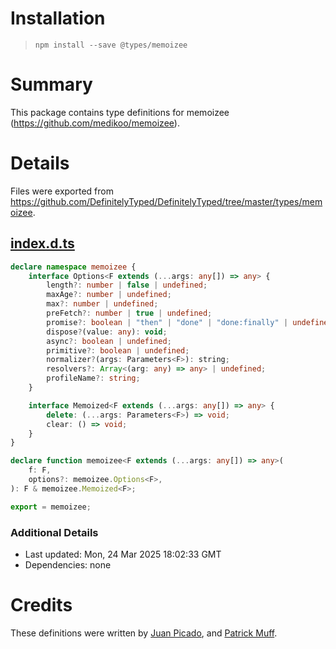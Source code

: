 # Installation
> `npm install --save @types/memoizee`

# Summary
This package contains type definitions for memoizee (https://github.com/medikoo/memoizee).

# Details
Files were exported from https://github.com/DefinitelyTyped/DefinitelyTyped/tree/master/types/memoizee.
## [index.d.ts](https://github.com/DefinitelyTyped/DefinitelyTyped/tree/master/types/memoizee/index.d.ts)
````ts
declare namespace memoizee {
    interface Options<F extends (...args: any[]) => any> {
        length?: number | false | undefined;
        maxAge?: number | undefined;
        max?: number | undefined;
        preFetch?: number | true | undefined;
        promise?: boolean | "then" | "done" | "done:finally" | undefined;
        dispose?(value: any): void;
        async?: boolean | undefined;
        primitive?: boolean | undefined;
        normalizer?(args: Parameters<F>): string;
        resolvers?: Array<(arg: any) => any> | undefined;
        profileName?: string;
    }

    interface Memoized<F extends (...args: any[]) => any> {
        delete: (...args: Parameters<F>) => void;
        clear: () => void;
    }
}

declare function memoizee<F extends (...args: any[]) => any>(
    f: F,
    options?: memoizee.Options<F>,
): F & memoizee.Memoized<F>;

export = memoizee;

````

### Additional Details
 * Last updated: Mon, 24 Mar 2025 18:02:33 GMT
 * Dependencies: none

# Credits
These definitions were written by [Juan Picado](https://github.com/juanpicado), and [Patrick Muff](https://github.com/dislick).
